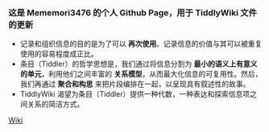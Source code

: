 ### 这是 Mememori3476 的个人 Github Page，用于 TiddlyWiki 文件的更新
- 记录和组织信息的目的是为了可以 **再次使用**。记录信息的价值与其可以被重复使用的容易程度成正比。
- 条目（Tiddler）的哲学思想是，我们通过将信息分割为 **最小的语义上有意义的单元**，利用他们之间丰富的 **关系模型**，从而最大化信息的可复用性。然后，我们再通过 **聚合和构思** 来把片段编排在一起，以呈现具有叙述性的故事。
- TiddlyWiki 渴望为条目（Tiddler）提供一种代数，一种表达和探索信息项之间关系的简洁方式。

[Wiki](https://mememori3476.github.io/wiki/)
